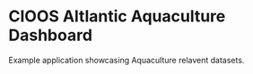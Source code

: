 # CIOOS Altlantic Aquaculture Dashboard

Example application showcasing Aquaculture relavent datasets.

